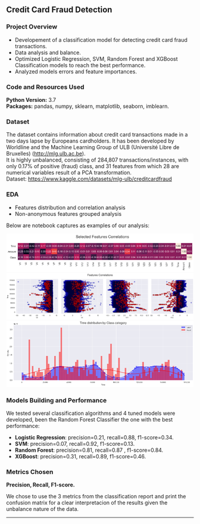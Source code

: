 ## Credit Card Fraud Detection

### Project Overview
* Developement of a classification model for detecting credit card fraud transactions.
* Data analysis and balance.
* Optimized Logistic Regression, SVM, Random Forest and XGBoost Classification models to reach the best performance.
* Analyzed models errors and feature importances.


### Code and Resources Used 
**Python Version:** 3.7  
**Packages:** pandas, numpy, sklearn, matplotlib, seaborn, imblearn.

### Dataset
The dataset contains information about credit card transactions made in a two days lapse by Europeans cardholders. It has been developed by Worldline and the Machine Learning Group  of ULB (Université Libre de Bruxelles) (http://mlg.ulb.ac.be).  
It is highly unbalanced, consisting of 284,807 transactions/instances, with only 0.17% of positive (fraud) class, and 31 features from which 28 are numerical variables result of a PCA transformation.   
Dataset: https://www.kaggle.com/datasets/mlg-ulb/creditcardfraud 

### EDA
* Features distribution and correlation analysis
* Non-anonymous features grouped analysis

Below are notebook captures as examples of our analysis:

![](images/capture_1.PNG)
![](images/capture_2.PNG)
![](images/capture_3.PNG)

### Models Building and Performance

We tested several classification algorithms and 4 tuned models were developed, been the Random Forest Classifier the one with the best performance:

*	**Logistic Regression**: precision=0.21, recall=0.88, f1-score=0.34. 
*	**SVM**: precision=0.07, recall=0.92, f1-score=0.13.
*	**Random Forest**: precision=0.81, recall=0.87 , f1-score=0.84.
*	**XGBoost**: precision=0.31, recall=0.89, f1-score=0.46.
                                                 
### Metrics Chosen 
**Precision, Recall, F1-score.** 

We chose to use the 3 metrics from the classification report and print the confusion matrix for a clear interpretacion of the results given the unbalance nature of the data. 

---